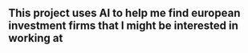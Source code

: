 ## This project uses AI to help me find european investment firms that I might be interested in working at


